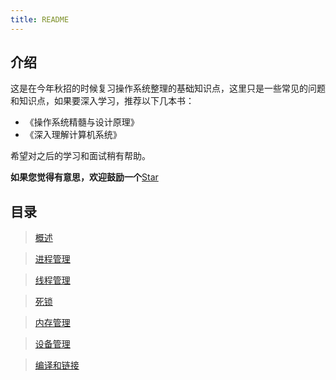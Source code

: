 ```yaml
---
title: README
---
```


## 介绍
这是在今年秋招的时候复习操作系统整理的基础知识点，这里只是一些常见的问题和知识点，如果要深入学习，推荐以下几本书：
- 《操作系统精髓与设计原理》
- 《深入理解计算机系统》

希望对之后的学习和面试稍有帮助。

**如果您觉得有意思，欢迎鼓励一个**[Star](https://github.com/Hewie8023/HewieBlog)

## 目录

> [概述](https://www.rxwcv.cn/operation/op1.html)

> [进程管理](https://www.rxwcv.cn/operation/op2.html)

> [线程管理](https://www.rxwcv.cn/operation/op3.html)

> [死锁](https://www.rxwcv.cn/operation/op4.html)

> [内存管理](https://www.rxwcv.cn/operation/op5.html)

> [设备管理](https://www.rxwcv.cn/operation/op6.html)

> [编译和链接](https://www.rxwcv.cn/operation/op7.html)


